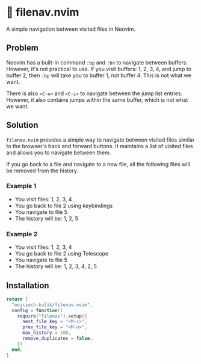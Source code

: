 # 🤩 filenav.nvim

A simple navigation between visited files in Neovim.

## Problem

Neovim has a built-in command `:bp` and `:bn` to navigate between buffers.
However, it's not practical to use. If you visit buffers: 1, 2, 3, 4, and jump
to buffer 2, then `:bp` will take you to buffer 1, not buffer 4. This is not
what we want.

There is also `<C-o>` and `<C-i>` to navigate between the jump list entries. However,
it also contains jumps within the same buffer, which is not what we want.

## Solution

`filenav.nvim` provides a simple way to navigate between visited files similar to
the browser's back and forward buttons. It maintains a list of visited files and
allows you to navigate between them.

If you go back to a file and navigate to a new file, all the following files will
be removed from the history.

### Example 1

- You visit files: 1, 2, 3, 4
- You go back to file 2 using keybindings
- You navigate to file 5
- The history will be: 1, 2, 5

### Example 2

- You visit files: 1, 2, 3, 4
- You go back to file 2 using Telescope
- You navigate to file 5
- The history will be: 1, 2, 3, 4, 2, 5

## Installation

```lua
return {
  "wojciech-kulik/filenav.nvim",
  config = function()
    require("filenav").setup({
      next_file_key = "<M-i>",
      prev_file_key = "<M-o>",
      max_history = 100,
      remove_duplicates = false,
    })
  end,
}
```
